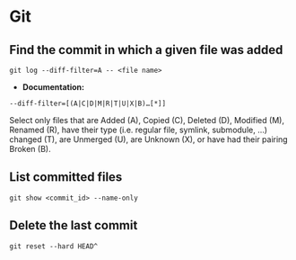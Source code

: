 # Git
## Find the commit in which a given file was added
```
git log --diff-filter=A -- <file name>
```
* **Documentation:**
```
--diff-filter=[(A|C|D|M|R|T|U|X|B)…​[*]]
```
Select only files that are Added (A), Copied (C), Deleted (D), Modified (M), 
Renamed (R), have their type (i.e. regular file, symlink, submodule, …​) changed (T), 
are Unmerged (U), are Unknown (X), or have had their pairing Broken (B).

## List committed files
```
git show <commit_id> --name-only
```

## Delete the last commit
```
git reset --hard HEAD^
```

